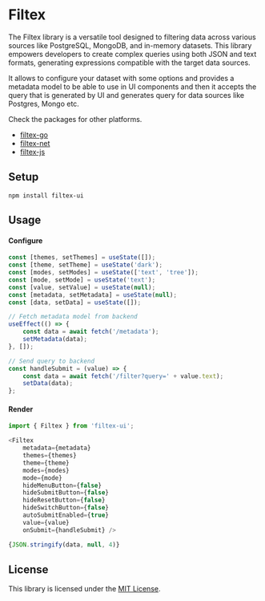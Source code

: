 # Filtex

The Filtex library is a versatile tool designed to filtering data across various sources like PostgreSQL, MongoDB, and in-memory datasets. This library empowers developers to create complex queries using both JSON and text formats, generating expressions compatible with the target data sources.

It allows to configure your dataset with some options and provides a metadata model to be able to use in UI components and then it accepts the query that is generated by UI and generates query for data sources like Postgres, Mongo etc.

Check the packages for other platforms.
- [filtex-go](https://github.com/filtex/filtex-go)
- [filtex-net](https://github.com/filtex/filtex-net)
- [filtex-js](https://github.com/filtex/filtex-js)


## Setup

```shell
npm install filtex-ui
```

## Usage

#### Configure
```js
const [themes, setThemes] = useState([]);
const [theme, setTheme] = useState('dark');
const [modes, setModes] = useState(['text', 'tree']);
const [mode, setMode] = useState('text');
const [value, setValue] = useState(null);
const [metadata, setMetadata] = useState(null);
const [data, setData] = useState([]);

// Fetch metadata model from backend
useEffect(() => {
    const data = await fetch('/metadata');
    setMetadata(data);
}, []);

// Send query to backend
const handleSubmit = (value) => {
    const data = await fetch('/filter?query=' + value.text);
    setData(data);
};
```

#### Render

```js
import { Filtex } from 'filtex-ui';

<Filtex
    metadata={metadata}
    themes={themes}
    theme={theme}
    modes={modes}
    mode={mode}
    hideMenuButton={false}
    hideSubmitButton={false}
    hideResetButton={false}
    hideSwitchButton={false}
    autoSubmitEnabled={true}
    value={value}
    onSubmit={handleSubmit} />

{JSON.stringify(data, null, 4)}
```

## License
This library is licensed under the [MIT License](LICENSE).
